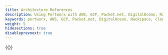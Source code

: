 ```yaml
---
title: Architecture References
description: Using Portworx with AWS, GCP, Packet.net, DigitalOcean, Rackspace, and migrations.
keywords: portworx, AWS, GCP, Packet.net, DigitalOcean, Rackspace, cloud migrations
weight: 5
hidesections: true
disableprevnext: true
---
```


{{<homelist series="arch-references">}}
